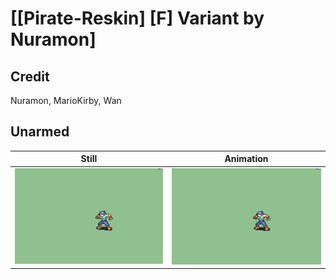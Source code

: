 # [\[Pirate-Reskin\] \[F\] Variant by Nuramon]

## Credit

Nuramon, MarioKirby, Wan
	
## Unarmed

| Still | Animation |
| :---: | :-------: |
| ![Unarmed still](./Unarmed_000.png) | ![Unarmed animation](./Unarmed.gif) |
